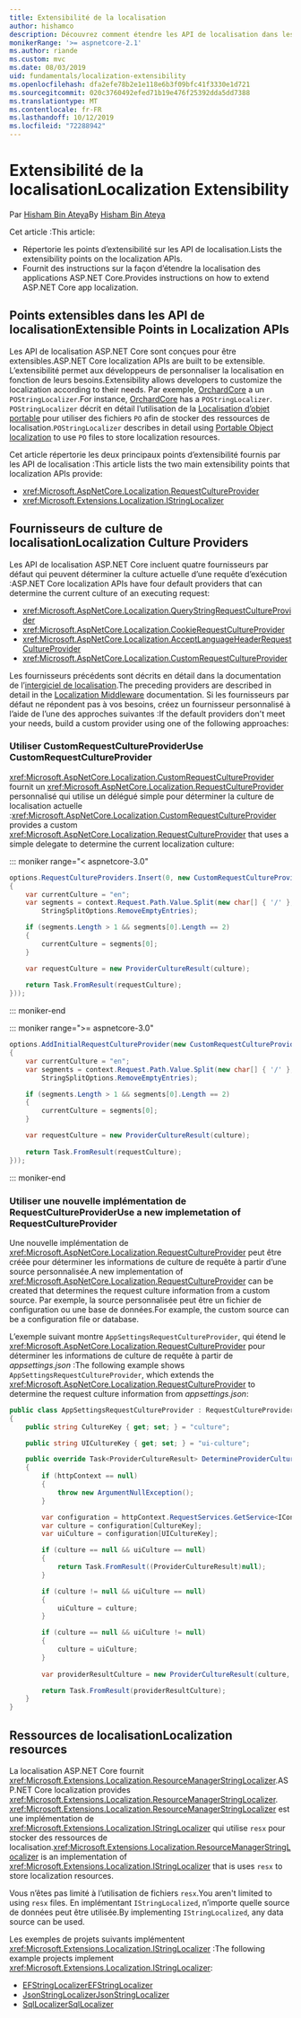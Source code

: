 ```yaml
---
title: Extensibilité de la localisation
author: hishamco
description: Découvrez comment étendre les API de localisation dans les applications ASP.NET Core.
monikerRange: '>= aspnetcore-2.1'
ms.author: riande
ms.custom: mvc
ms.date: 08/03/2019
uid: fundamentals/localization-extensibility
ms.openlocfilehash: dfa2efe78b2e1e118e6b3f09bfc41f3330e1d721
ms.sourcegitcommit: 020c3760492efed71b19e476f25392dda5dd7388
ms.translationtype: MT
ms.contentlocale: fr-FR
ms.lasthandoff: 10/12/2019
ms.locfileid: "72288942"
---
```

# <a name="localization-extensibility"></a><span data-ttu-id="37524-103">Extensibilité de la localisation</span><span class="sxs-lookup"><span data-stu-id="37524-103">Localization Extensibility</span></span>

<span data-ttu-id="37524-104">Par [Hisham Bin Ateya](https://github.com/hishamco)</span><span class="sxs-lookup"><span data-stu-id="37524-104">By [Hisham Bin Ateya](https://github.com/hishamco)</span></span>

<span data-ttu-id="37524-105">Cet article :</span><span class="sxs-lookup"><span data-stu-id="37524-105">This article:</span></span>

* <span data-ttu-id="37524-106">Répertorie les points d’extensibilité sur les API de localisation.</span><span class="sxs-lookup"><span data-stu-id="37524-106">Lists the extensibility points on the localization APIs.</span></span>
* <span data-ttu-id="37524-107">Fournit des instructions sur la façon d’étendre la localisation des applications ASP.NET Core.</span><span class="sxs-lookup"><span data-stu-id="37524-107">Provides instructions on how to extend ASP.NET Core app localization.</span></span>

## <a name="extensible-points-in-localization-apis"></a><span data-ttu-id="37524-108">Points extensibles dans les API de localisation</span><span class="sxs-lookup"><span data-stu-id="37524-108">Extensible Points in Localization APIs</span></span>

<span data-ttu-id="37524-109">Les API de localisation ASP.NET Core sont conçues pour être extensibles.</span><span class="sxs-lookup"><span data-stu-id="37524-109">ASP.NET Core localization APIs are built to be extensible.</span></span> <span data-ttu-id="37524-110">L’extensibilité permet aux développeurs de personnaliser la localisation en fonction de leurs besoins.</span><span class="sxs-lookup"><span data-stu-id="37524-110">Extensibility allows developers to customize the localization according to their needs.</span></span> <span data-ttu-id="37524-111">Par exemple, [OrchardCore](https://github.com/orchardCMS/OrchardCore/) a un `POStringLocalizer`.</span><span class="sxs-lookup"><span data-stu-id="37524-111">For instance, [OrchardCore](https://github.com/orchardCMS/OrchardCore/) has a `POStringLocalizer`.</span></span> <span data-ttu-id="37524-112">`POStringLocalizer` décrit en détail l’utilisation de la [Localisation d’objet portable](xref:fundamentals/portable-object-localization) pour utiliser des fichiers `PO` afin de stocker des ressources de localisation.</span><span class="sxs-lookup"><span data-stu-id="37524-112">`POStringLocalizer` describes in detail using [Portable Object localization](xref:fundamentals/portable-object-localization) to use `PO` files to store localization resources.</span></span>

<span data-ttu-id="37524-113">Cet article répertorie les deux principaux points d’extensibilité fournis par les API de localisation :</span><span class="sxs-lookup"><span data-stu-id="37524-113">This article lists the two main extensibility points that localization APIs provide:</span></span> 

* <xref:Microsoft.AspNetCore.Localization.RequestCultureProvider>
* <xref:Microsoft.Extensions.Localization.IStringLocalizer>

## <a name="localization-culture-providers"></a><span data-ttu-id="37524-114">Fournisseurs de culture de localisation</span><span class="sxs-lookup"><span data-stu-id="37524-114">Localization Culture Providers</span></span>

<span data-ttu-id="37524-115">Les API de localisation ASP.NET Core incluent quatre fournisseurs par défaut qui peuvent déterminer la culture actuelle d’une requête d’exécution :</span><span class="sxs-lookup"><span data-stu-id="37524-115">ASP.NET Core localization APIs have four default providers that can determine the current culture of an executing request:</span></span>

* <xref:Microsoft.AspNetCore.Localization.QueryStringRequestCultureProvider>
* <xref:Microsoft.AspNetCore.Localization.CookieRequestCultureProvider>
* <xref:Microsoft.AspNetCore.Localization.AcceptLanguageHeaderRequestCultureProvider>
* <xref:Microsoft.AspNetCore.Localization.CustomRequestCultureProvider>

<span data-ttu-id="37524-116">Les fournisseurs précédents sont décrits en détail dans la documentation de l’[intergiciel de localisation](xref:fundamentals/localization).</span><span class="sxs-lookup"><span data-stu-id="37524-116">The preceding providers are described in detail in the [Localization Middleware](xref:fundamentals/localization) documentation.</span></span> <span data-ttu-id="37524-117">Si les fournisseurs par défaut ne répondent pas à vos besoins, créez un fournisseur personnalisé à l’aide de l’une des approches suivantes :</span><span class="sxs-lookup"><span data-stu-id="37524-117">If the default providers don't meet your needs, build a custom provider using one of the following approaches:</span></span>

### <a name="use-customrequestcultureprovider"></a><span data-ttu-id="37524-118">Utiliser CustomRequestCultureProvider</span><span class="sxs-lookup"><span data-stu-id="37524-118">Use CustomRequestCultureProvider</span></span>

<span data-ttu-id="37524-119"><xref:Microsoft.AspNetCore.Localization.CustomRequestCultureProvider> fournit un <xref:Microsoft.AspNetCore.Localization.RequestCultureProvider> personnalisé qui utilise un délégué simple pour déterminer la culture de localisation actuelle :</span><span class="sxs-lookup"><span data-stu-id="37524-119"><xref:Microsoft.AspNetCore.Localization.CustomRequestCultureProvider> provides a custom <xref:Microsoft.AspNetCore.Localization.RequestCultureProvider> that uses a simple delegate to determine the current localization culture:</span></span>

::: moniker range="< aspnetcore-3.0"
```csharp
options.RequestCultureProviders.Insert(0, new CustomRequestCultureProvider(async context =>
{
    var currentCulture = "en";
    var segments = context.Request.Path.Value.Split(new char[] { '/' }, 
        StringSplitOptions.RemoveEmptyEntries);

    if (segments.Length > 1 && segments[0].Length == 2)
    {
        currentCulture = segments[0];
    }

    var requestCulture = new ProviderCultureResult(culture);
    
    return Task.FromResult(requestCulture);
}));
```

::: moniker-end

::: moniker range=">= aspnetcore-3.0"
```csharp
options.AddInitialRequestCultureProvider(new CustomRequestCultureProvider(async context =>
{
    var currentCulture = "en";
    var segments = context.Request.Path.Value.Split(new char[] { '/' }, 
        StringSplitOptions.RemoveEmptyEntries);

    if (segments.Length > 1 && segments[0].Length == 2)
    {
        currentCulture = segments[0];
    }

    var requestCulture = new ProviderCultureResult(culture);
    
    return Task.FromResult(requestCulture);
}));
```

::: moniker-end

### <a name="use-a-new-implemetation-of-requestcultureprovider"></a><span data-ttu-id="37524-120">Utiliser une nouvelle implémentation de RequestCultureProvider</span><span class="sxs-lookup"><span data-stu-id="37524-120">Use a new implemetation of RequestCultureProvider</span></span>

<span data-ttu-id="37524-121">Une nouvelle implémentation de <xref:Microsoft.AspNetCore.Localization.RequestCultureProvider> peut être créée pour déterminer les informations de culture de requête à partir d’une source personnalisée.</span><span class="sxs-lookup"><span data-stu-id="37524-121">A new implementation of <xref:Microsoft.AspNetCore.Localization.RequestCultureProvider> can be created that determines the request culture information from a custom source.</span></span> <span data-ttu-id="37524-122">Par exemple, la source personnalisée peut être un fichier de configuration ou une base de données.</span><span class="sxs-lookup"><span data-stu-id="37524-122">For example, the custom source can be a configuration file or database.</span></span>

<span data-ttu-id="37524-123">L’exemple suivant montre `AppSettingsRequestCultureProvider`, qui étend le <xref:Microsoft.AspNetCore.Localization.RequestCultureProvider> pour déterminer les informations de culture de requête à partir de *appsettings.json* :</span><span class="sxs-lookup"><span data-stu-id="37524-123">The following example shows `AppSettingsRequestCultureProvider`, which extends the <xref:Microsoft.AspNetCore.Localization.RequestCultureProvider> to determine the request culture information from *appsettings.json*:</span></span>

```csharp
public class AppSettingsRequestCultureProvider : RequestCultureProvider
{
    public string CultureKey { get; set; } = "culture";

    public string UICultureKey { get; set; } = "ui-culture";

    public override Task<ProviderCultureResult> DetermineProviderCultureResult(HttpContext httpContext)
    {
        if (httpContext == null)
        {
            throw new ArgumentNullException();
        }

        var configuration = httpContext.RequestServices.GetService<IConfigurationRoot>();
        var culture = configuration[CultureKey];
        var uiCulture = configuration[UICultureKey];

        if (culture == null && uiCulture == null)
        {
            return Task.FromResult((ProviderCultureResult)null);
        }

        if (culture != null && uiCulture == null)
        {
            uiCulture = culture;
        }

        if (culture == null && uiCulture != null)
        {
            culture = uiCulture;
        }
        
        var providerResultCulture = new ProviderCultureResult(culture, uiCulture);

        return Task.FromResult(providerResultCulture);
    }
}
```

## <a name="localization-resources"></a><span data-ttu-id="37524-124">Ressources de localisation</span><span class="sxs-lookup"><span data-stu-id="37524-124">Localization resources</span></span>

<span data-ttu-id="37524-125">La localisation ASP.NET Core fournit <xref:Microsoft.Extensions.Localization.ResourceManagerStringLocalizer>.</span><span class="sxs-lookup"><span data-stu-id="37524-125">ASP.NET Core localization provides <xref:Microsoft.Extensions.Localization.ResourceManagerStringLocalizer>.</span></span> <span data-ttu-id="37524-126"><xref:Microsoft.Extensions.Localization.ResourceManagerStringLocalizer> est une implémentation de <xref:Microsoft.Extensions.Localization.IStringLocalizer> qui utilise `resx` pour stocker des ressources de localisation.</span><span class="sxs-lookup"><span data-stu-id="37524-126"><xref:Microsoft.Extensions.Localization.ResourceManagerStringLocalizer> is an implementation of <xref:Microsoft.Extensions.Localization.IStringLocalizer> that is uses `resx` to store localization resources.</span></span>

<span data-ttu-id="37524-127">Vous n’êtes pas limité à l’utilisation de fichiers `resx`.</span><span class="sxs-lookup"><span data-stu-id="37524-127">You aren't limited to using `resx` files.</span></span> <span data-ttu-id="37524-128">En implémentant `IStringLocalized`, n’importe quelle source de données peut être utilisée.</span><span class="sxs-lookup"><span data-stu-id="37524-128">By implementing `IStringLocalized`, any data source can be used.</span></span>

<span data-ttu-id="37524-129">Les exemples de projets suivants implémentent <xref:Microsoft.Extensions.Localization.IStringLocalizer> :</span><span class="sxs-lookup"><span data-stu-id="37524-129">The following example projects implement <xref:Microsoft.Extensions.Localization.IStringLocalizer>:</span></span> 

* [<span data-ttu-id="37524-130">EFStringLocalizer</span><span class="sxs-lookup"><span data-stu-id="37524-130">EFStringLocalizer</span></span>](https://github.com/aspnet/Entropy/tree/master/samples/Localization.EntityFramework)
* [<span data-ttu-id="37524-131">JsonStringLocalizer</span><span class="sxs-lookup"><span data-stu-id="37524-131">JsonStringLocalizer</span></span>](https://github.com/hishamco/My.Extensions.Localization.Json)
* [<span data-ttu-id="37524-132">SqlLocalizer</span><span class="sxs-lookup"><span data-stu-id="37524-132">SqlLocalizer</span></span>](https://github.com/damienbod/AspNetCoreLocalization)
